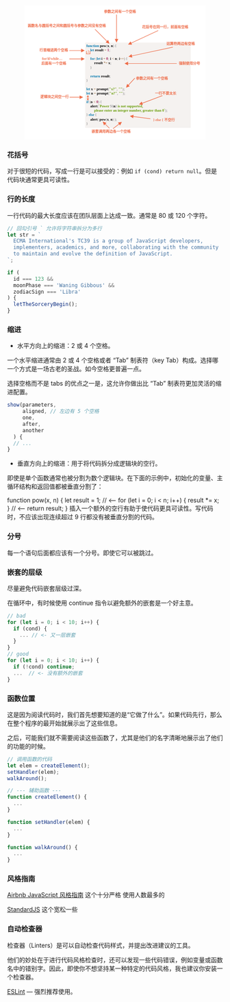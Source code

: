 
<figure>
<svg xmlns="http://www.w3.org/2000/svg" width="715px" height="528px" viewBox="0 0 715 528" version="1.1">
  <defs>
    <style>
      @import url(https://fonts.googleapis.com/css?family=Open+Sans:bold|Noto+Sans+SC:bold|Consolas:bold);
    </style>
  </defs>
  <g stroke="none" stroke-width="1" fill="none" fill-rule="evenodd">
    <g>
      <rect fill="#FFFFFF" x="0" y="0" width="715" height="528"/>
      <rect x="240" y="146" width="416" height="336" fill="#F5F2F0"/>
      <text font-family="Consolas-Bold, Consolas" font-size="14" font-weight="bold" y="163.8">
        <tspan x="244.7" fill="#0076AC">function </tspan><tspan fill="#000">pow</tspan><tspan fill="#999">(</tspan><tspan fill="#000">x</tspan><tspan fill="#999">, </tspan><tspan fill="#000">n</tspan><tspan fill="#999">) {</tspan>
        <tspan x="260.1" dy="17" fill="#0076AC">let </tspan><tspan fill="#000">result </tspan><tspan fill="#A77F57">= </tspan><tspan fill="#9b1855">1</tspan><tspan fill="#999">;</tspan>
        <tspan x="260.1" dy="34" fill="#0076AC">for </tspan><tspan fill="#999">(</tspan><tspan fill="#0076AC">let </tspan><tspan fill="#000">i </tspan><tspan fill="#A77F57">= </tspan><tspan fill="#9b1855">0</tspan><tspan fill="#999">; </tspan><tspan fill="#000">i </tspan><tspan fill="#A77F57">&lt; </tspan><tspan fill="#000">n</tspan><tspan fill="#999">; </tspan><tspan fill="#000">i</tspan><tspan fill="#A77F57">++</tspan><tspan fill="#999">) {</tspan>
        <tspan x="275.5" dy="17" fill="#000">result </tspan><tspan fill="#A77F57">*= </tspan><tspan fill="#000">x</tspan><tspan fill="#999">;</tspan>
        <tspan x="260.1" dy="17" fill="#999">}</tspan>
        <tspan x="260.1" dy="34" fill="#0076AC">return </tspan><tspan fill="#000">result</tspan><tspan fill="#999">;</tspan>
        <tspan x="244.7" dy="17" fill="#999">}</tspan>
        <tspan x="244.7" dy="34" fill="#0076AC">let </tspan><tspan fill="#000">x </tspan><tspan fill="#A77F57">= </tspan><tspan fill="#000">prompt</tspan><tspan fill="#999">(</tspan><tspan fill="#649A00">"x?"</tspan><tspan fill="#999">, </tspan><tspan fill="#649A00">""</tspan><tspan fill="#999">);</tspan>
        <tspan x="244.7" dy="17" fill="#0076AC">let </tspan><tspan fill="#000">n </tspan><tspan fill="#A77F57">= </tspan><tspan fill="#000">prompt</tspan><tspan fill="#999">(</tspan><tspan fill="#649A00">"n?"</tspan><tspan fill="#999">, </tspan><tspan fill="#649A00">""</tspan><tspan fill="#999">);</tspan>
        <tspan x="244.7" dy="34" fill="#0076AC">if </tspan><tspan fill="#999">(</tspan><tspan fill="#000">n </tspan><tspan fill="#A77F57">&lt; </tspan><tspan fill="#9b1855">0</tspan><tspan fill="#999">) {</tspan>
        <tspan x="260.1" dy="17" fill="#000">alert</tspan><tspan fill="#999">(</tspan><tspan fill="#649A00">`Power </tspan><tspan fill="#999">${</tspan><tspan fill="#000">n</tspan><tspan fill="#999">} </tspan><tspan fill="#649A00">is not supported,</tspan>
        <tspan x="275.5" dy="17" fill="#649A00">please enter an integer number, greater than 0`</tspan><tspan fill="#999">);</tspan>
        <tspan x="244.7" dy="17" fill="#999">} </tspan><tspan fill="#0076AC">else </tspan><tspan fill="#999">{</tspan>
        <tspan x="260.1" dy="17" fill="#000">alert</tspan><tspan fill="#999">( </tspan><tspan fill="#000">pow</tspan><tspan fill="#999">(</tspan><tspan fill="#000">x</tspan><tspan fill="#999">, </tspan><tspan fill="#000">n</tspan><tspan fill="#999">) );</tspan>
        <tspan x="244.7" dy="17" fill="#999">} </tspan>
      </text>
      <g fill="#EE6B47">
        <text font-family="OpenSans-Regular, Open Sans" font-size="12" font-weight="normal">
          <tspan x="249.069336" y="186">2</tspan>
        </text>
        <text font-family="Microsoft YaHei, Noto Sans SC" font-size="14" font-weight="bold">
          <tspan x="13.543457" y="84">函数名与圆括号之间和圆括号与参数之间没有空格</tspan>
          <tspan x="60" y="180">行首缩进两个空格</tspan>
          <tspan x="67.0517578" y="233">后面有一个空格</tspan>
          <tspan x="508.036133" y="455">} else { 不空行</tspan>
          <tspan x="265" y="501">嵌套调用两边各一个空格</tspan>
          <tspan x="63" y="365">逻辑块之间空一行</tspan>
          <tspan x="515.240723" y="350">一行不要太长</tspan>
          <tspan x="609" y="233">强制使用分号</tspan>
          <tspan x="560.253418" y="155">运算符两边有空格</tspan>
          <tspan x="464.23291" y="89">花括号在同一行，前面有空格</tspan>
          <tspan x="440" y="292">参数之间有一个空格</tspan>
          <tspan x="314" y="28">参数之间有一个空格</tspan>
        </text>
        <text font-family="OpenSans-Bold, OpenSans" font-size="14" font-weight="bold">
          <tspan x="70" y="214">for/if/while…</tspan>
        </text>
        <g stroke="#EE6B47" stroke-width="2" stroke-linecap="square">
          <path d="m250.5,355.5 v16"/>
          <path d="m247.5,360.5 3,-5"/>
          <path d="m250.5,372.5 3,-5"/>
          <path d="m250.5,355.5 3,5"/>
          <path d="m247.5,367.5 3,5"/>
          <path d="m259,180.5 v9.5"/>
          <path d="m245,180.5 v9.5"/>
          <path d="m245,190.5 h14"/>
        </g>
        <path d="m324.89,141.3 -46.81,-46.8 1.42,-1.42 46.8,46.81 4.2,-4.24 5,14.85 -14.85,-4.95z"/>
        <path d="m224,178.5 h-46.5 v-2 H224 v-6 l14,7 -14,7z"/>
        <path d="m224,211.5 h-46.5 v-2 H224 v-6 l14,7 -14,7z"/>
        <path d="m430.01,436.33 67.1,8.8 -0.26,1.98 -67.1,-8.8 -0.78,5.94 -12.97,-8.76 14.79,-5.1z"/>
        <path d="m319.7,466.64 16.7,16.34 -1.4,1.43 -16.7,-16.34 -4.2,4.28 -5.1,-14.79 14.9,4.8z"/>
        <path d="m218,362.5 h-39.56 v-2 h39.56 v-6 l14,7 -14,7z"/>
        <path d="m464.74,384.12 79.28,-29.9 0.7,1.87 -79.28,29.9 2.1,5.6 L452,390 462.62,378.5Z"/>
        <path d="m409,227.5 h192 v2 h-192 v6 l-14,-7 14,-7z"/>
        <path d="m423.98,197.6 161.29,-34.29 0.4,1.96 -161.28,34.29 1.24,5.87 -15.14,-3.93 12.23,-9.76z"/>
        <path d="m421.26,147.17 106.22,-49.5 0.84,1.8 -106.2,49.5 2.53,5.44 L409,154 l9.73,-12.26z"/>
        <path d="M362.5,132 V36 h2 v96 h6 l-7,14 -7,-14z"/>
        <path d="m409.73,313 25.2,-27.43 1.47,1.36 -25.2,27.42 4.42,4.06 -14.62,5.58 4.3,-15.05z"/>
        <path d="m373.98,467.8 -23.67,18.1 -1.22,-1.6 23.68,-18.1 -3.65,-4.76 15.38,-2.94 -6.87,14.06z"/>
      </g>
    </g>
  </g>
</svg>
</figure>

### 花括号
对于很短的代码，写成一行是可以接受的：例如 `if (cond) return null`。但是代码块通常更具可读性。

### 行的长度
一行代码的最大长度应该在团队层面上达成一致。通常是 80 或 120 个字符。
```js
// 回勾引号 ` 允许将字符串拆分为多行
let str = `
  ECMA International's TC39 is a group of JavaScript developers,
  implementers, academics, and more, collaborating with the community
  to maintain and evolve the definition of JavaScript.
`;
```
```js
if (
  id === 123 &&
  moonPhase === 'Waning Gibbous' &&
  zodiacSign === 'Libra'
) {
  letTheSorceryBegin();
}
```

### 缩进
* 水平方向上的缩进：2 或 4 个空格。

一个水平缩进通常由 2 或 4 个空格或者 “Tab” 制表符（key Tab）构成。选择哪一个方式是一场古老的圣战。如今空格更普遍一点。

选择空格而不是 tabs 的优点之一是，这允许你做出比 “Tab” 制表符更加灵活的缩进配置。
```js
show(parameters,
     aligned, // 左边有 5 个空格
     one,
     after,
     another
  ) {
  // ...
}
```

* 垂直方向上的缩进：用于将代码拆分成逻辑块的空行。

即使是单个函数通常也被分割为数个逻辑块。在下面的示例中，初始化的变量、主循环结构和返回值都被垂直分割了：

function pow(x, n) {
  let result = 1;
  //              <--
  for (let i = 0; i < n; i++) {
    result *= x;
  }
  //              <--
  return result;
}
插入一个额外的空行有助于使代码更具可读性。写代码时，不应该出现连续超过 9 行都没有被垂直分割的代码。

### 分号

每一个语句后面都应该有一个分号。即使它可以被跳过。

### 嵌套的层级
尽量避免代码嵌套层级过深。

在循环中，有时候使用 continue 指令以避免额外的嵌套是一个好主意。

```js
// bad
for (let i = 0; i < 10; i++) {
  if (cond) {
    ... // <- 又一层嵌套
  }
}
// good
for (let i = 0; i < 10; i++) {
  if (!cond) continue;
  ...  // <- 没有额外的嵌套
}
```

### 函数位置

这是因为阅读代码时，我们首先想要知道的是“它做了什么”。如果代码先行，那么在整个程序的最开始就展示出了这些信息。  

之后，可能我们就不需要阅读这些函数了，尤其是他们的名字清晰地展示出了他们的功能的时候。
```js
// 调用函数的代码
let elem = createElement();
setHandler(elem);
walkAround();

// --- 辅助函数 ---
function createElement() {
  ...
}

function setHandler(elem) {
  ...
}

function walkAround() {
  ...
}
```
### 风格指南
[Airbnb JavaScript 风格指南](https://github.com/airbnb/javascript) 这个十分严格 使用人数最多的

[StandardJS](https://standardjs.com/) 这个宽松一些

### 自动检查器

检查器（Linters）是可以自动检查代码样式，并提出改进建议的工具。

他们的妙处在于进行代码风格检查时，还可以发现一些代码错误，例如变量或函数名中的错别字。因此，即使你不想坚持某一种特定的代码风格，我也建议你安装一个检查器。

[ESLint](http://eslint.org/) — 强烈推荐使用。